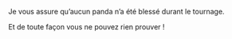 Je vous assure qu’aucun panda n’a été blessé durant le tournage.

Et de toute façon vous ne pouvez rien prouver !
